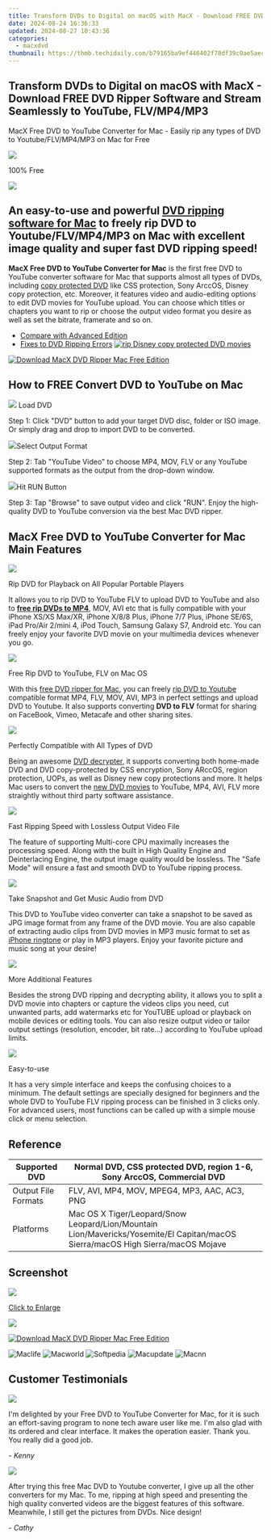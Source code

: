 ```yaml
---
title: Transform DVDs to Digital on macOS with MacX - Download FREE DVD Ripper Software and Stream Seamlessly to YouTube, FLV/MP4/MP3
date: 2024-08-24 16:36:33
updated: 2024-08-27 10:43:36
categories:
  - macxdvd
thumbnail: https://thmb.techidaily.com/b79165ba9ef446402f78df39c0ae5aec29c669cdb8669a7402e153be3d685b74.jpg
---
```


## Transform DVDs to Digital on macOS with MacX - Download FREE DVD Ripper Software and Stream Seamlessly to YouTube, FLV/MP4/MP3

MacX Free DVD to YouTube Converter for Mac \- Easily rip any types of DVD to Youtube/FLV/MP4/MP3 on Mac for Free

![](https://www.macxdvd.com/dvd-to-youtube-converter-for-mac-free/../face/dvd-youtube-c-mac.jpg) 

100% Free

![](https://www.macxdvd.com/dvd-to-youtube-converter-for-mac-free/../image-jp/flag.png) 

## An easy-to-use and powerful [DVD ripping software for Mac](https://tools.techidaily.com/macxdvd/products/) to freely rip DVD to Youtube/FLV/MP4/MP3 on Mac with excellent image quality and super fast DVD ripping speed!

**MacX Free DVD to YouTube Converter for Mac** is the first free DVD to YouTube converter software for Mac that supports almost all types of DVDs, including [copy protected DVD](https://tools.techidaily.com/macxdvd/products/) like CSS protection, Sony ArccOS, Disney copy protection, etc. Moreover, it features video and audio-editing options to edit DVD movies for YouTube upload. You can choose which titles or chapters you want to rip or choose the output video format you desire as well as set the bitrate, framerate and so on.

* [Compare with Advanced Edition](https://tools.techidaily.com/macxdvd/products/)
* [Fixes to DVD Ripping Errors](https://tools.techidaily.com/macxdvd/products/)
[![rip Disney copy protected DVD movies](https://www.macxdvd.com/dvd-to-youtube-converter-for-mac-free/../image/macxdvdpro-banner-mini.jpg)](https://tools.techidaily.com/macxdvd/products/) 

[![Download MacX DVD Ripper Mac Free Edition](https://www.macxdvd.com/dvd-to-youtube-converter-for-mac-free/../image/bottom-download-big.jpg)](https://www.macxdvd.com/download/macx-free-dvd-to-youtube-converter-for-mac.dmg) 

## How to FREE Convert DVD to YouTube on Mac

![](https://www.macxdvd.com/dvd-to-youtube-converter-for-mac-free/../i-pic/1.png) Load DVD 

Step 1: Click "DVD" button to add your target DVD disc, folder or ISO image. Or simply drag and drop to import DVD to be converted. 

![](https://www.macxdvd.com/dvd-to-youtube-converter-for-mac-free/../i-pic/2.png)Select Output Format 

Step 2: Tab "YouTube Video" to choose MP4, MOV, FLV or any YouTube supported formats as the output from the drop-down window. 

![](https://www.macxdvd.com/dvd-to-youtube-converter-for-mac-free/../i-pic/3.png)Hit RUN Button

Step 3: Tap "Browse" to save output video and click "RUN". Enjoy the high-quality DVD to YouTube conversion via the best Mac DVD ripper. 

## MacX Free DVD to YouTube Converter for Mac Main Features

![](https://www.macxdvd.com/dvd-to-youtube-converter-for-mac-free/image/1.jpg) 

Rip DVD for Playback on All Popular Portable Players

It allows you to rip DVD to YouTube FLV to upload DVD to YouTube and also to [**free rip DVDs to MP4**](https://tools.techidaily.com/macxdvd/products/), MOV, AVI etc that is fully compatible with your iPhone XS/XS Max/XR, iPhone X/8/8 Plus, iPhone 7/7 Plus, iPhone SE/6S, iPad Pro/Air 2/mini 4, iPod Touch, Samsung Galaxy S7, Android etc. You can freely enjoy your favorite DVD movie on your multimedia devices whenever you go.

![](https://www.macxdvd.com/dvd-to-youtube-converter-for-mac-free/image/2.jpg) 

Free Rip DVD to YouTube, FLV on Mac OS

With this [free DVD ripper for Mac](https://tools.techidaily.com/macxdvd/products/), you can freely [rip DVD to Youtube](https://tools.techidaily.com/macxdvd/products/) compatible format MP4, FLV, MOV, AVI, MP3 in perfect settings and upload DVD to Youtube. It also supports converting **DVD to FLV** format for sharing on FaceBook, Vimeo, Metacafe and other sharing sites.

![](https://www.macxdvd.com/dvd-to-youtube-converter-for-mac-free/image/3.jpg) 

Perfectly Compatible with All Types of DVD

Being an awesome [DVD decrypter](https://tools.techidaily.com/macxdvd/products/), it supports converting both home-made DVD and DVD copy-protected by CSS encryption, Sony ARccOS, region protection, UOPs, as well as Disney new copy protections and more. It helps Mac users to convert the [new DVD movies](https://tools.techidaily.com/macxdvd/products/) to YouTube, MP4, AVI, FLV more straightly without third party software assistance.

![](https://www.macxdvd.com/dvd-to-youtube-converter-for-mac-free/image/4.jpg) 

Fast Ripping Speed with Lossless Output Video File

The feature of supporting Multi-core CPU maximally increases the processing speed. Along with the built in High Quality Engine and Deinterlacing Engine, the output image quality would be lossless. The "Safe Mode" will ensure a fast and smooth DVD to YouTube ripping process.

![](https://www.macxdvd.com/dvd-to-youtube-converter-for-mac-free/image/5.jpg) 

Take Snapshot and Get Music Audio from DVD

This DVD to YouTube video converter can take a snapshot to be saved as JPG image format from any frame of the DVD movie. You are also capable of extracting audio clips from DVD movies in MP3 music format to set as [iPhone ringtone](https://tools.techidaily.com/macxdvd/products/) or play in MP3 players. Enjoy your favorite picture and music song at your desire! 

![](https://www.macxdvd.com/dvd-to-youtube-converter-for-mac-free/image/6.jpg) 

More Additional Features

Besides the strong DVD ripping and decrypting ability, it allows you to split a DVD movie into chapters or capture the videos clips you need, cut unwanted parts, add watermarks etc for YouTUBE upload or playback on mobile devices or editing tools. You can also resize output video or tailor output settings (resolution, encoder, bit rate...) according to YouTube upload limits.

![](https://www.macxdvd.com/dvd-to-youtube-converter-for-mac-free/image/7.jpg) 

Easy-to-use

It has a very simple interface and keeps the confusing choices to a minimum. The default settings are specially designed for beginners and the whole DVD to YouTube FLV ripping process can be finished in 3 clicks only. For advanced users, most functions can be called up with a simple mouse click or menu selection.

## Reference

| Supported DVD       | Normal DVD, CSS protected DVD, region 1-6, Sony ArccOS, Commercial DVD                                                           |
| ------------------- | -------------------------------------------------------------------------------------------------------------------------------- |
| Output File Formats | FLV, AVI, MP4, MOV, MPEG4, MP3, AAC, AC3, PNG                                                                                    |
| Platforms           | Mac OS X Tiger/Leopard/Snow Leopard/Lion/Mountain Lion/Mavericks/Yosemite/El Capitan/macOS Sierra/macOS High Sierra/macOS Mojave |

## Screenshot

![](https://www.macxdvd.com/dvd-to-youtube-converter-for-mac-free/image/screenshot.jpg)

[Click to Enlarge](https://tools.techidaily.com/macxdvd/products/)

![](https://www.macxdvd.com/dvd-to-youtube-converter-for-mac-free/image/screenshot_02.jpg) 

[![Download MacX DVD Ripper Mac Free Edition](https://www.macxdvd.com/dvd-to-youtube-converter-for-mac-free/../image/bottom-download-big.jpg)](https://www.macxdvd.com/dvd-to-youtube-converter-for-mac-free/../download/macx-dvd-ripper-mac-free-edition.dmg)

![Maclife](https://www.macxdvd.com/dvd-to-youtube-converter-for-mac-free/../i-pic/maclife.gif) ![Macworld](https://www.macxdvd.com/dvd-to-youtube-converter-for-mac-free/../i-pic/macworld.gif) ![Softpedia](https://www.macxdvd.com/dvd-to-youtube-converter-for-mac-free/../i-pic/softpedia.gif) ![Macupdate](https://www.macxdvd.com/dvd-to-youtube-converter-for-mac-free/../i-pic/macupdate.gif) ![Macnn](https://www.macxdvd.com/dvd-to-youtube-converter-for-mac-free/../i-pic/macnn.gif) 

## Customer Testimonials

![](https://www.macxdvd.com/dvd-to-youtube-converter-for-mac-free/../image/customer-ico.jpg) 

I'm delighted by your Free DVD to YouTube Converter for Mac, for it is such an effort-saving program to none tech aware user like me. I'm also glad with its ordered and clear interface. It makes the operation easier. Thank you. You really did a good job.

_\- Kenny_ 

![](https://www.macxdvd.com/dvd-to-youtube-converter-for-mac-free/../image/customer-ico.jpg) 

After trying this free Mac DVD to Youtube converter, I give up all the other converters for my Mac. To me, ripping at high speed and presenting the high quality converted videos are the biggest features of this software. Meanwhile, I still get the pictures from DVDs. Nice design!

_\- Cathy_

<ins class="adsbygoogle"
     style="display:block"
     data-ad-format="autorelaxed"
     data-ad-client="ca-pub-7571918770474297"
     data-ad-slot="1223367746"></ins>



<ins class="adsbygoogle"
     style="display:block"
     data-ad-client="ca-pub-7571918770474297"
     data-ad-slot="8358498916"
     data-ad-format="auto"
     data-full-width-responsive="true"></ins>
